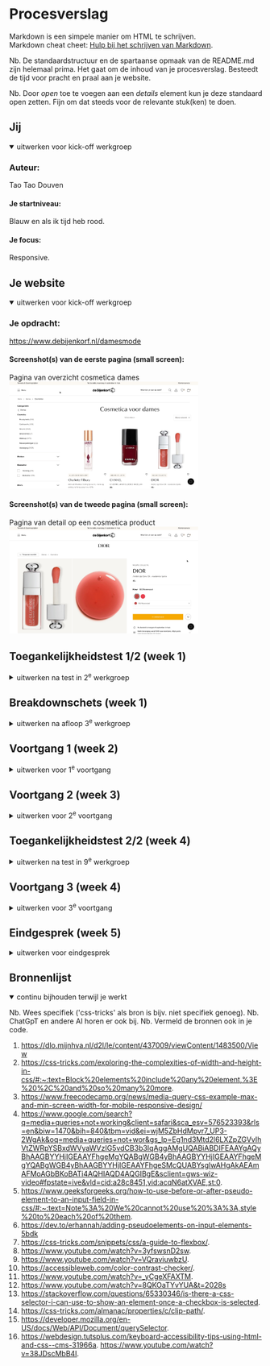 # Procesverslag
Markdown is een simpele manier om HTML te schrijven.  
Markdown cheat cheet: [Hulp bij het schrijven van Markdown](https://github.com/adam-p/markdown-here/wiki/Markdown-Cheatsheet).

Nb. De standaardstructuur en de spartaanse opmaak van de README.md zijn helemaal prima. Het gaat om de inhoud van je procesverslag. Besteedt de tijd voor pracht en praal aan je website.

Nb. Door *open* toe te voegen aan een *details* element kun je deze standaard open zetten. Fijn om dat steeds voor de relevante stuk(ken) te doen.





## Jij

<details open>
  <summary>uitwerken voor kick-off werkgroep</summary>

  ### Auteur:
  Tao Tao Douven

  #### Je startniveau:
  Blauw en als ik tijd heb rood.

  #### Je focus:
  Responsive. 
 
</details>



## Je website

<details open>
  <summary>uitwerken voor kick-off werkgroep</summary>

  ### Je opdracht:
  https://www.debijenkorf.nl/damesmode 

  #### Screenshot(s) van de eerste pagina (small screen): 
  Pagina van overzicht cosmetica dames  
  <img src="images/cosmetica.jpeg" width="375px" alt="omschrijving van de pagina">

  #### Screenshot(s) van de tweede pagina (small screen):
  Pagina van detail op een cosmetica product  
  <img src="images/detail.jpeg" width="375px" alt="omschrijving van de pagina">
 
</details>



## Toegankelijkheidstest 1/2 (week 1)

<details>
  <summary>uitwerken na test in 2<sup>e</sup> werkgroep</summary>

  ### Bevindingen
  Lijst met je bevindingen die in de test naar voren kwamen:

  <img src="images/WCAGcheck1.jpeg" width="375px" alt="omschrijving van de pagina">
  <img src="images/WCAGcheck2.jpeg" width="375px" alt="omschrijving van de pagina">
  <img src="images/WCAGcheck3.jpeg" width="375px" alt="omschrijving van de pagina">
  <img src="images/WCAGcheck4.jpeg" width="375px" alt="omschrijving van de pagina">
  <img src="images/WCAGcheck5.jpeg" width="375px" alt="omschrijving van de pagina">

  Content:
  - Er zitten veel fouten in mijn html code.

  Keyboard:
  - Alles no, omdat ik nog niet met keyboard accesability bezig ben geweest.

  Mobile touch:
  - Nog niet rekening gehouden met horizontal scrolling.
  - Plaatsing van links nog niet goed.

  Headings:
  - Alles goed.

  List:
  - Alles goed.

  Images:
  - Nog niet rekening gehouden met attribute values.

  Media:
  - Nog niet van toepassing.

  Controlls:
  - Links zijn nog niet reconisable als links.
  - Controls hebben geen :focused state.
  - Heb geen skip links.

  Appearence:
  - Ik heb geen light/dark mode.
  - High contrast mode is niet gesuport.
  - Text kan je niet tot 200% doen.

  Animatie:
  - Nog niet van toepassing.

  Color contrast:
  - Bij sommige foto's is er sprake van text overlapping. 

</details>



## Breakdownschets (week 1)

<details>
  <summary>uitwerken na afloop 3<sup>e</sup> werkgroep</summary>

  ### de hele pagina: 
  <img src="readme-images/dummy-plaatje.jpg" width="375px" alt="breakdown van de hele pagina">

  ### dynamisch deel (bijv menu): 
  <img src="readme-images/dummy-plaatje.jpg" width="375px" alt="breakdown van een dynamisch deel">

  ### wellicht nog een dynamisch deel (bijv filter): 
  <img src="readme-images/dummy-plaatje.jpg" width="375px" alt="breakdown van nog een dynamisch deel">

</details>





## Voortgang 1 (week 2)

<details>
  <summary>uitwerken voor 1<sup>e</sup> voortgang</summary>

  ### Stand van zaken
  hier dit ging goed & dit was lastig (neem ook screenshots op van delen van je website en code)

 Ik ben in week 1 begonnen met eerst de navigatie balk te maken. Toen heb ik flexbox gebruikt om de list itemns naast elkaar en ruimte 
tussen elkaar te plaatsen. Dat lukte eerst niet omdat ik niet de juiste parents en childrens heb aangesproken. Nadat ik dat wel 
had gedaan is het gelukt. Het lukt mij niet om het midden stuk met alle cosmetica itemns naast elkaar in rijen te plaatsen. Ik probeerde 
met flex de itemns goed naast en onder elkaar te krijgen, maar het lukte alleen om de binnen de itemns zelf de foto en de tekst goed onder 
elkaar te plaatsen. 

Ik ga nu aan de slag met grid. Ik doe display grid op de body en maak 2 columns (voor in de main bij de filter optie en de cosmetica itmens) en maak 3 rows (voor de header, de filter + cosmetica itemns en de navigatie).  

Soms werkte sommige styles die ik in de css heb aangegeven niet, maar dat kwam omdat ik de verkeerde css selector had gebruikt of 
het verkeerde element had geselecteerd. Door itemns achtergrond kleur te geven kon ik zien hoeveel ruimte het in beslag nam en waar hij stond. 

Door een schema te tekenen met hoe ik de grid binnen elk onderdeel wil hebben, kon ik heel makkelijk en georganiseerd itemns op de 
juiste manier plaatsen binnen grids. 

Ook heb ik boven elk stukje css commands gezet met waarvoor de code bedoeld is om overzicht te geven. En heb ik met commands 
aangegeven binnen de css welke styling voor de body, header, main en footer bedoeld zijn. Dit hielp mij om code sneller terug te vinden. 

De rows in de grid namen waaren allemaal te hoog. ik had margin: 0; en padding:0; gebruikt maar dat werkte niet. Na het opzoeken op het internet kwam ik erachter dat je hight: fit-content; kunt gebruiken om ervoor te zorgen dat de hoogte de ruimte van de content inneemt. Nu was de header goed, maar body neemt teveel ruimte in. Door de parents een specifieke height te geven is het gelukt. 

De eerste pagina heeft een goed structuur en ga nu door naar begin maken van tweede pagina.

De pagina van de index.html werkte niet meer. Ik denk dat ik komt omdat ik de footer en header allebei de klassen heb gegeven en een van de twee pagina's de verkeerde class naam heb gebruikt. En uiteindelijk in de inspector kwamen de stijlen van de footer en header niet bij de inspector. die twee klasses bij het stijlen weg gehaalt en alles werkt. Nu staat de footer bij index.html staat niet goed, maar footer diorlipoil.html wel.

height op footer main header weg halen, kijken wat het probleem is. 

  ### Agenda voor meeting
  samen met je groepje opstellen

  | student 1      | student 2          | student 3    | student 4        |
  | ---            | ---                | ---          | ---              |
  | dit bespreken  | en dit             | en ik dit    | en dan ik dat    |
  | en dat ook nog | dit als er tijd is | nog een punt | dit wil ik zeker |
  | ...            | ...                | ...          | ...              |


  ### Verslag van meeting
  hier na afloop snel de uitkomsten van de meeting vastleggen

  - punt 1
  - punt 2
  - nog een punt
  - ...

</details>





## Voortgang 2 (week 3)

<details>
  <summary>uitwerken voor 2<sup>e</sup> voortgang</summary>

  ### Stand van zaken
  hier dit ging goed & dit was lastig (neem ook screenshots op van delen van je website en code)


  Ik ga in week 3 begin nu bezig met media queries om elk verschillend grote scherm anders te stijlen. Daarna ga ik nog een nav, karosel, maken die je navigeert door de pagina heen     waar je je op het moment plaats vind, met behulp van een form en input checkbox. 
  
  In de footer staat van de tekst rijen de tweede rij niet netjes onder elkaar. Waarschijnlijk wordt hij gestyled door andere code en hierdoor heb ik hem een display:block; gegeven     zodat hij wel goed staat.  
  
  Voor het karosel, navigatie, bij de main in cosmeticapagina zijn bij de "buttons" de pijltjes als je hem in en uit klikt hetzelfde. Ik ga dat veranderen door dat als je de lijst      uit klikt het pijltje naar boven wijst zodat het duidelijk word dat je hem weer terug kan klappen. Met deze video heb ik de button met een image gestijlt:                     https://dlo.mijnhva.nl/d2l/le/content/437009/viewContent/1483500/View           
  



  ### Agenda voor meeting
  samen met je groepje opstellen

  | student 1      | student 2          | student 3    | student 4        |
  | ---            | ---                | ---          | ---              |
  | dit bespreken  | en dit             | en ik dit    | en dan ik dat    |
  | en dat ook nog | dit als er tijd is | nog een punt | dit wil ik zeker |
  | ...            | ...                | ...          | ...              |


  ### Verslag van meeting
  hier na afloop snel de uitkomsten van de meeting vastleggen

  - punt 1
  - punt 2
  - nog een punt
- ...

</details>





## Toegankelijkheidstest 2/2 (week 4)

<details>
  <summary>uitwerken na test in 9<sup>e</sup> werkgroep</summary>

   <img src="images/wcagmijn1.jpeg" width="375px" alt="omschrijving van de pagina">
  <img src="images/wcagmijn2.jpeg" width="375px" alt="omschrijving van de pagina">
  <img src="images/wcagmijn3.jpeg" width="375px" alt="omschrijving van de pagina">
  <img src="images/wcagmijn4.jpeg" width="375px" alt="omschrijving van de pagina">
  <img src="images/wcagmijn5.jpeg" width="375px" alt="omschrijving van de pagina">

  ### Bevindingen
  Lijst met je bevindingen die in de test naar voren kwamen (geef ook aan wat er verbeterd is):

Content:
  - Er zitten geen fouten meer in mijn html code.

  Keyboard:
  - Alles is nogsteeds no, omdat ik nog niet met keyboard accesability bezig ben geweest.

  Mobile touch:
  - Nu ook nog niet rekening gehouden met horizontal scrolling.
  - Plaatsing van links nogsteeds niet goed.

  Headings:
  - Alles goed.

  List:
  - Alles goed.

  Images:
  - Hier ook weer nog niet rekening gehouden met attribute values.

  Media:
  - Niet van toepassing.

  Controlls:
  - Links zijn nog niet reconisable als links.
  - Controls hebben geen :focused state.
  - Heb geen skip links.

  Appearence:
  - Ik heb geen light/dark mode.
  - High contrast mode is niet gesuport.
  - Text kan je niet tot 200% doen.

  Animatie:
  - Nog niet van toepassing.

  Color contrast:
  - Bij sommige foto's is er sprake van text overlapping.
    
</details>





## Voortgang 3 (week 4)

<details>
  <summary>uitwerken voor 3<sup>e</sup> voortgang</summary>

  ### Stand van zaken
  hier dit ging goed & dit was lastig (neem ook screenshots op van delen van je website en code)

Ik ga nu tijdens de laatste week van de eerste les werken aan media queries. Ik begin met telefoon groote. Ik heb ook alle grootes van de media queries van px veranderd naar em. Het lukt me nog niet goed om de navigatie goed te stylen dus ik ga ze achtergrond kleuren geven om voor duidelijkheid te zorgen. 

Ik ben ook ondertussen nog bezig met de plaatsing van de elementen bij de tweede pagina en merk dat de elementen heel veel ruimte innemen en dat komt omdat ze automatisch de ruimte nemen die ze hebben https://css-tricks.com/exploring-the-complexities-of-width-and-height-in-css/#:~:text=Block%20elements%20include%20any%20element,%3E%20%2C%20and%20so%20many%20more.

Herkansing: Ik heb het niet gehaald om het vak gelijk te halen dus moet ik hem herkansen. Ik begin eerst met het valideren van mijn html en css. 
IK ben er achter gekomen dat ik een hoop fouten heb in mijn html code dus heb alle fouten eruit gehaald. Door de verandering in de html code,
klopt sommige css code niet en heb ik deze ook aangepast waar nodig. 

Beginnen met iphone groote media querie maken. gebruik dezer website om afmetingen te zien: https://www.freecodecamp.org/news/media-query-css-example-max-and-min-screen-width-for-mobile-responsive-design/
De media querie werkt niet en heb deze video gekeken 
https://www.google.com/search?q=media+queries+not+working&client=safari&sca_esv=576523393&rls=en&biw=1470&bih=840&tbm=vid&ei=wjM5ZbHdMpvr7_UP3-2WgAk&oq=media+queries+not+wor&gs_lp=Eg1nd3Mtd2l6LXZpZGVvIhVtZWRpYSBxdWVyaWVzIG5vdCB3b3IqAggAMgUQABiABDIFEAAYgAQyBhAAGBYYHjIGEAAYFhgeMgYQABgWGB4yBhAAGBYYHjIGEAAYFhgeMgYQABgWGB4yBhAAGBYYHjIGEAAYFhgeSMcQUABYsglwAHgAkAEAmAFMoAGbBKoBATi4AQHIAQD4AQGIBgE&sclient=gws-wiz-video#fpstate=ive&vld=cid:a28c8451,vid:acqN6atXVAE,st:0. 
Heb de code onder aan gezet en deed nogsteeds niet. Ik had er geen media type en heb dat nu wel gedaan. Ook gebruikte ik max-width en dan moet 
de volgorde van grootste naar kleinste scherm staan in de css code. Hierdoor werkte de media queries wel. 

In de navigatie word de link dames vervangen door een hamburger menu. Met psuedoclass ::before voeg ik via content een afbeelding toe. 
Plus met visebility. Bij de kleinere schermen zijn er buttons om te filteren ipv een tweede navigatie. Je kan niet met ::after een button toevoegen 
met css aan de html dus heb ik extra buttons aan de html gegeven en die bij de schermen waar ze niet nodig zijn niet zichtbaar gemaakt 
met display:none. 

Ik wil ook een zoekicoontje achter de search bar plaatsen (dmv ::after )maar dat lukt nog niet helemaal. Dat komt omdat dat niet mogelijk 
o.a door input field geen container is https://www.geeksforgeeks.org/how-to-use-before-or-after-pseudo-element-to-an-input-field-in-css/#:~:text=Note%3A%20We%20cannot%20use%20%3A%3A,style%20to%20each%20of%20them.
https://dev.to/erhannah/adding-pseudoelements-on-input-elements-5bdk ik voeg een span toe aan de li waar de input zit als oplossing. 
Dit werkt. Deze li geef ik display:flex en align itemns center zodat de input en span naast elkaar komen te staan. Voor flex uitleg:
https://css-tricks.com/snippets/css/a-guide-to-flexbox/. 

De buttons voor filteren in de kleine schermen kun je horizontaal scrollen en heb deze video gebruikt voor uitleg over hoe dat moet: 
https://www.youtube.com/watch?v=3yfswsnD2sw. 

Week voor inleveren herkansing: 
Ik kwam ook deze video tegen van over responsive lay-out https://www.youtube.com/watch?v=VQraviuwbzU. Hier word uitgelegd hoe je zo handig 
mogelijk een responsive lay-out kunt coderen met allerlei tips. Ik merkte zelf al dat ik te veel code aan het herhalen was met media 
queries en het niet de juiste manier was. Ik ga nu met deze tips zo min mogelijk code te herhalen. Ook geen fixed sizes gebruiken. 

Ook kwam ik er achter dat de grid op de body niet werkte. Nu staat er wel een grid op de body die bestaat uit drie rows: header, main en footer.
Doordat er een grid op de body zit staat de navigatie balk in de header niet goed en moet ik uitzoeken hoe ik dit kan oplossen. 
Alleen de header staat nu verkeerd, de andere elementen staan hetzelfde. Ik heb uiteindelijk geen grid op de body gezet omdat dat eigenlijk 
niet echt nodig is en het niet goed werkt voor de header. 

Omdat ik nu mobile first codeer dacht ik dat het handig was om de link van dames te vervangen voor een hamburger menu afbeelding, 
omdat dat word gebruikt bij mobile first. Ik wilde dan een ::before aan de afbeelding toevoegen met een link van dames en de 
afbeelding zelf dan hidden maken, maar je kunt geen link toevoegen. Ik kan dan of houden wat ik voorheen had (een link in de html
en ::before waarbij een hamburger menu word toegevoegd), of in de html een afbeelding en een link en dan bij mobile de afbeelding 
zichtbaar maken en bij grotere schermen de link zichtbaar maken. Ookal is het volgensmij makkelijker om voor de eerste optie te gaan,
is het denk ik meer semantisch correct om voor de tweede optie te gaan. 

Ik wilde meer leren over web accesability en heb daarom deze video bekeken https://www.youtube.com/watch?v=qr0ujkLLgmE. Het gaat hier 
over visual disibility, motor disibility, cognitif disibility, animation, ARIA roles en light/dark mode. Door de video weet ik een stuk 
beter hoe ik mijn website meer accesable kan maken. 

Om hier een begin aan te maken, start ik met te werken aan color contrast. Ik gebruik deze color contrast checker
https://accessibleweb.com/color-contrast-checker/. Ik heb de navigatie en de footer zwart gemaakt met witte tekst en de buttons donker rood 
met witte tekst. Verder heb ik alle tekst op witte achtergrond zwart gemaakt ipv grijs. 

Ook is het het best om geen tekst op je afbeeldingen te hebben voor accesability. Bij een aantal afbeeldingen die ik van de orginele bijenkorf 
website heb, bevatten tekst. Ik heb met Adobe photoshop de tekst eruit geshopt en die foto's vervangen voor de foto's met tekst. 
Tevens zijn de betaal icoontjes in de footer screenshots van de orginele website en bevatten een beige achtergrond. Het contrast tussen 
die beige achtergrond en de icoontjes is te laag, en hierdoor heb ik het beige er zorgvuldig uit geshopt en uiteraard weer de nieuwe foto's
vervangen voor de oude. Alle foto's waren jpeg's en geen png dus die heb ik omgezet naar png's. 

Nu ga ik een light en dark modus maken voor de website. Dit doe ik met hulp van deze video https://www.youtube.com/watch?v=_yCgeXFAXTM. 
De dark modus heb ik gemaakt met een media queries en was makkelijk om te maken. 

Onder mijn footer zit er heel veel wit ruimte en ik denk dat dat komt door de margin:0; voor * in de css, want als ik die uitzet dan is die 
ruimte onder de footer weg. 

Ik ga nu de tweede navigatiebalk verder stylen om te filteren. Met hulp van de docent en later deze video https://www.youtube.com/watch?v=8QKOaTYvYUA&t=2028s ga ik de filter balk maken. Ik had hem al wel eerder gemaakt, maar heb hem nog niet gestyled met css.
Ik wil dat deze code werkt: 

.cosmeticapagina main nav ul li:nth-child(3) form label input[type="checkbox"]:checked ~ ul{
	display: block;
} 

want zo kan ik de lijst laten zien wanneer je op de checkbox clicked, maar het werkt niet en ik weet niet waarom. Deze code: 
.cosmeticapagina main nav ul li:nth-child(3) form label input[type="checkbox"]:checked  werkt wel dus het komt denk ik doordat ik de 
lijst niet goed selecteer. Deze website heeft me geholpen te begrijpen waarom het selecteren niet lukte 
https://stackoverflow.com/questions/65330346/is-there-a-css-selector-i-can-use-to-show-an-element-once-a-checkbox-is-selected. 
Ik heb om het probleem op te lossen de ul (lijst) binnen de label te plaatsen waar de input ook is en met general sibling selector 
de ul geselecteerd. De ul was nog geen general sibling van de input en nu wel. Ik heb deze website gebruikt om meer te weten te komen over 
clip path: https://css-tricks.com/almanac/properties/c/clip-path/. 

Ik heb de code van de index.html door de validator gehaald en er zijn veel errors uit gekomen, die ga ik er allemaal uithalen. Een daarvan is dat een h2 geen child element van een label. Dus de h2 moet ik eruit halen maar daardoor heb je niet meer dat als je op de h2 klikt dat de list open klapt. In de label schrijf ik daarom de titel van de filter optie ipv een h2. Nu kan ik niet meer de h2:after gebruiken om de afbeelding van het pijltje achter de titel van de filter te krijgen. Hiervoor ga ik nu een span gebruiken. Nu heb ik ook niet het probleem dat ik heel veel css moet schrijven voor de h2:after = 	 /*karosel h2 pijltje toevoegen*/
.cosmeticapagina main nav ul li:nth-child(3) h2:after, li:nth-child(4) h2:after, li:nth-child(5) h2:after, li:nth-child(6) h2:after, li:nth-child(7) h2:after, li:nth-child(8) h2:after, li:nth-child(9) h2:after, li:nth-child(10) h2:after, li:nth-child(11) h2:after{
  content: "";
	position: relative;
	right: 0;
  background-image: url(../images/pijltjenaarbeneden.png);
	width: 2em;
	height: 1em;
	background-size: 1em;
	display: inline-block;
	background-repeat: no-repeat;
}
Nu kan ik deze code gebruiken: 

js gebruiken: https://developer.mozilla.org/en-US/docs/Web/API/Document/querySelector. 

Ik ga aria's toevoegen aan mijn html. Ik heb aria's aan buttons, input en meer toegevoegd. Ook als er op een link focus is heb ik die zwart gekleurd zodat het contrast goed is. https://webdesign.tutsplus.com/keyboard-accessibility-tips-using-html-and-css--cms-31966a. https://www.youtube.com/watch?v=38JDscMbB4I. 

Omdat ik rekening wilde houden met dark modus had ik de kleuren van de website veranderd, maar bij nadere inzien ga ik dit toch weer wat meer terug brengen naar minder heftigere kleuren die wel nog genoeg contrast hebben. De website zal er dan hopelijk iets estetischer en minder druk uitzien dan voorheen. 



  ### Agenda voor meeting
  samen met je groepje opstellen

  | student 1      | student 2          | student 3    | student 4        |
  | ---            | ---                | ---          | ---              |
  | dit bespreken  | en dit             | en ik dit    | en dan ik dat    |
  | en dat ook nog | dit als er tijd is | nog een punt | dit wil ik zeker |
  | ...            | ...                | ...          | ...              |


  ### Verslag van meeting
  hier na afloop snel de uitkomsten van de meeting vastleggen

  - punt 1
  - punt 2
  - nog een punt
  - ...

</details>





## Eindgesprek (week 5)

<details>
  <summary>uitwerken voor eindgesprek</summary>

  ### Je uitkomst - karakteristiek screenshots:
  <img src="images/screenshot1.jpeg" width="375px" alt="uitomst opdracht 1">
  <img src="images/screenshot2.jpeg" width="375px" alt="uitomst opdracht 1">
  <img src="images/screenshot3.jpeg" width="375px" alt="uitomst opdracht 1">
  <img src="images/screenshot4.jpeg" width="375px" alt="uitomst opdracht 1">
  <img src="images/screenshot5.jpeg" width="375px" alt="uitomst opdracht 1">
  <img src="images/screenshot6.jpeg" width="375px" alt="uitomst opdracht 1">


  ### Dit ging goed/Heb ik geleerd: 
  Ik vond dat ik de footer wel goed heb gemaakt en dat dat mij best goed af ging. Ik heb hier heel erg geleerd hoe je grid moet gebruiken en gebruik grid nu best vaak voor positioneren.
  <img src="images/screenshot6.jpeg" width="375px" alt="uitomst opdracht 1">
  


  ### Dit was lastig/Is niet gelukt:
  De filter buttons accesabel te maken. Je kunt door de buttons heen door te scrollen, maar dat is niet accesable voor iedereen en weet ook niet hoe ik dat kan doen. 
  Dit is overegens wel hoe het bij de bijenkorf website ook is gedaan. 

  <img src="images/screenshot5.jpeg" width="375px" alt="uitomst opdracht 1">
</details>





## Bronnenlijst

<details open>
  <summary>continu bijhouden terwijl je werkt</summary>

  Nb. Wees specifiek ('css-tricks' als bron is bijv. niet specifiek genoeg). 
  Nb. ChatGpT en andere AI horen er ook bij.
  Nb. Vermeld de bronnen ook in je code.

  1. https://dlo.mijnhva.nl/d2l/le/content/437009/viewContent/1483500/View
  2. https://css-tricks.com/exploring-the-complexities-of-width-and-height-in-css/#:~:text=Block%20elements%20include%20any%20element,%3E%20%2C%20and%20so%20many%20more.
  3.  https://www.freecodecamp.org/news/media-query-css-example-max-and-min-screen-width-for-mobile-responsive-design/
  4.  https://www.google.com/search?q=media+queries+not+working&client=safari&sca_esv=576523393&rls=en&biw=1470&bih=840&tbm=vid&ei=wjM5ZbHdMpvr7_UP3-2WgAk&oq=media+queries+not+wor&gs_lp=Eg1nd3Mtd2l6LXZpZGVvIhVtZWRpYSBxdWVyaWVzIG5vdCB3b3IqAggAMgUQABiABDIFEAAYgAQyBhAAGBYYHjIGEAAYFhgeMgYQABgWGB4yBhAAGBYYHjIGEAAYFhgeMgYQABgWGB4yBhAAGBYYHjIGEAAYFhgeSMcQUABYsglwAHgAkAEAmAFMoAGbBKoBATi4AQHIAQD4AQGIBgE&sclient=gws-wiz-video#fpstate=ive&vld=cid:a28c8451,vid:acqN6atXVAE,st:0.
  5.  https://www.geeksforgeeks.org/how-to-use-before-or-after-pseudo-element-to-an-input-field-in-css/#:~:text=Note%3A%20We%20cannot%20use%20%3A%3A,style%20to%20each%20of%20them.
  6.  https://dev.to/erhannah/adding-pseudoelements-on-input-elements-5bdk
  7.  https://css-tricks.com/snippets/css/a-guide-to-flexbox/.
  8.  https://www.youtube.com/watch?v=3yfswsnD2sw.
  9.  https://www.youtube.com/watch?v=VQraviuwbzU.
  10.  https://accessibleweb.com/color-contrast-checker/.
  11.  https://www.youtube.com/watch?v=_yCgeXFAXTM.
  12.  https://www.youtube.com/watch?v=8QKOaTYvYUA&t=2028s
  13.  https://stackoverflow.com/questions/65330346/is-there-a-css-selector-i-can-use-to-show-an-element-once-a-checkbox-is-selected.
  14.  https://css-tricks.com/almanac/properties/c/clip-path/.
  15. https://developer.mozilla.org/en-US/docs/Web/API/Document/querySelector.
  16.  https://webdesign.tutsplus.com/keyboard-accessibility-tips-using-html-and-css--cms-31966a. https://www.youtube.com/watch?v=38JDscMbB4I. 
</details>